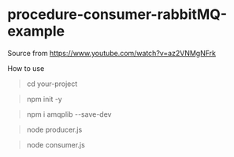 # procedure-consumer-rabbitMQ-example
Source from https://www.youtube.com/watch?v=az2VNMgNFrk

How to use

> cd your-project

> npm init -y

> npm i amqplib --save-dev

> node producer.js

> node consumer.js
